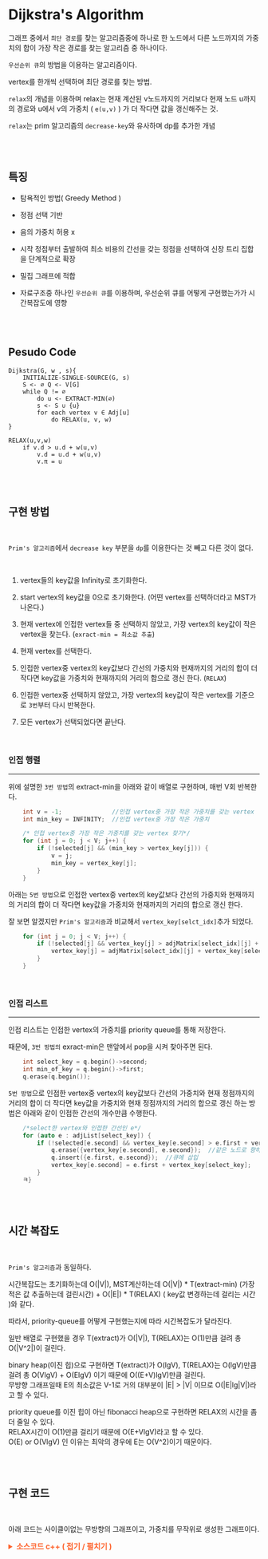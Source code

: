 # Dijkstra's Algorithm

그래프 중에서 `최단 경로`를 찾는 알고리즘중에 하나로 한 노드에서 다른 노드까지의 가중치의 합이 가장 작은 경로를 찾는 알고리즘 중 하나이다.

`우선순위 큐`의 방법을 이용하는 알고리즘이다.

vertex를 한개씩 선택하며 최단 경로를 찾는 방법.

`relax`의 개념을 이용하며 relax는 현재 계산된 v노드까지의 거리보다 현재 노드 u까지의 경로와 u에서 v의 가중치 ( `e(u,v)` ) 가 더 작다면 값을 갱신해주는 것.

`relax`는 prim 알고리즘의 `decrease-key`와 유사하며 dp를 추가한 개념

<br><br>

## 특징

- 탐욕적인 방법( Greedy Method )

- 정점 선택 기반
- 음의 가중치 허용 x
- 시작 정점부터 출발하여 최소 비용의 간선을 갖는 정점을 선택하여 신장 트리 집합을 단계적으로 확장
- 밀집 그래프에 적합

- 자료구조중 하나인 `우선순위 큐`를 이용하며, 우선순위 큐를 어떻게 구현했는가가 시간복잡도에 영향

<br><br>

## Pesudo Code

```
Dijkstra(G, w , s){
    INITIALIZE-SINGLE-SOURCE(G, s)
    S <- ∅ Q <- V[G]
    while Q != ∅
        do u <- EXTRACT-MIN(∅)
        s <- S ∪ {u}
        for each vertex v ∈ Adj[u]
            do RELAX(u, v, w)
}

```

```
RELAX(u,v,w)
    if v.d > u.d + w(u,v)
        v.d = u.d + w(u,v)
        v.π = u
```

<br><br>

## 구현 방법

<br>

`Prim's 알고리즘`에서 `decrease key` 부분을 `dp`를 이용한다는 것 빼고 다른 것이 없다.

<br>

1. vertex들의 key값을 Infinity로 초기화한다.
1. start vertex의 key값을 0으로 초기화한다. (어떤 vertex를 선택하더라고 MST가 나온다.)
1. 현재 vertex에 인접한 vertex들 중 선택하지 않았고, 가장 vertex의 key값이 작은 vertex을 찾는다. (`exract-min = 최소값 추출`)
1. 현재 vertex를 선택한다.
1. 인접한 vertex중 vertex의 key값보다 간선의 가중치와 현재까지의 거리의 합이 더 작다면 key값을 가중치와 현재까지의 거리의 합으로 갱신 한다. (`RELAX`)
1. 인접한 vertex중 선택하지 않았고, 가장 vertex의 key값이 작은 vertex를 기준으로 `3번`부터 다시 반복한다.

1. 모든 vertex가 선택되었다면 끝난다.

<br>

### 인접 행렬

---

위에 설명한 `3번 방법`의 extract-min을 아래와 같이 배열로 구현하며, 매번 V회 반복한다.

```cpp
    int v = -1;              //인접 vertex중 가장 작은 가중치를 갖는 vertex
    int min_key = INFINITY;  //인접 vertex중 가장 작은 가중치

    /* 인접 vertex중 가장 작은 가중치를 갖는 vertex 찾기*/
    for (int j = 0; j < V; j++) {
        if (!selected[j] && (min_key > vertex_key[j])) {
            v = j;
            min_key = vertex_key[j];
        }
    }
```

아래는 `5번 방법`으로 인접한 vertex중 vertex의 key값보다 간선의 가중치와 현재까지의 거리의 합이 더 작다면 key값을 가중치와 현재까지의 거리의 합으로 갱신 한다.

잘 보면 알겠지만 `Prim's 알고리즘`과 비교해서 `vertex_key[selct_idx]`추가 되었다.

```cpp
    for (int j = 0; j < V; j++) {
        if (!selected[j] && vertex_key[j] > adjMatrix[select_idx][j] + vertex_key[select_idx]) {
            vertex_key[j] = adjMatrix[select_idx][j] + vertex_key[select_idx];
        }
    }
```

<br>

### 인접 리스트

---

인접 리스트는 인접한 vertex의 가중치를 priority queue를 통해 저장한다.

때문에, `3번 방법의` exract-min은 맨앞에서 pop을 시켜 찾아주면 된다.

```cpp
    int select_key = q.begin()->second;
    int min_of_key = q.begin()->first;
    q.erase(q.begin());
```

`5번 방법`으로 인접한 vertex중 vertex의 key값보다 간선의 가중치와 현재 정점까지의 거리의 합이 더 작다면 key값을 가중치와 현재 정점까지의 거리의 합으로 갱신 하는 방법은 아래와 같이 인접한 간선의 개수만큼 수행한다.

```cpp
    /*select한 vertex와 인접한 간선인 e*/
    for (auto e : adjList[select_key]) {
        if (!selected[e.second] && vertex_key[e.second] > e.first + vertex_key[select_key]) {
            q.erase({vertex_key[e.second], e.second});  //같은 노드로 향하는 간선중 weight가 더 작은 간선이 있다면 그 전 간선은 삭제
            q.insert({e.first, e.second});  //큐에 삽입
            vertex_key[e.second] = e.first + vertex_key[select_key];
        }
    ㅋ}
```

<br><br>

## 시간 복잡도

<br>

`Prim's 알고리즘`과 동일하다.

시간복잡도는 초기화하는데 O(\|V\|), MST계산하는데 O(\|V\|) \* T(extract-min) (가장 적은 값 추출하는데 걸린시간) + O(\|E\|) \* T(RELAX) ( key값 변경하는데 걸리는 시간 )와 같다.

따라서, priority-queue를 어떻게 구현했는지에 따라 시간복잡도가 달라진다.

일반 배열로 구현했을 경우 T(extract)가 O(\|V\|), T(RELAX)는 O(1)만큼 걸려 총 O(\|V^2\|)이 걸린다.

binary heap(이진 힙)으로 구현하면 T(extract)가 O(lgV), T(RELAX)는 O(lgV)만큼 걸려 총 O(VlgV) + O(ElgV) 이기 때문에 O((E+V)lgV)만큼 걸린다.
<br>무방향 그래프일때 E의 최소값은 V-1로 거의 대부분이 \|E\| > \|V\| 이므로 O(\|E\|lg\|V\|)라고 할 수 있다.

priority queue를 이진 힙이 아닌 fibonacci heap으로 구현하면 RELAX의 시간을 좀더 줄일 수 있다.
<br>RELAX시간이 O(1)만큼 걸리기 때문에 O(E+VlgV)라고 할 수 있다.
<br>
O(E) or O(VlgV) 인 이유는 최악의 경우에 E는 O(V^2)이기 때문이다.

<br><br>

## 구현 코드

<br>

아래 코드는 사이클이없는 무방향의 그래프이고, 가중치를 무작위로 생성한 그래프이다.

<details>
    <summary style="font-Weight : bold; font-size : 15px; color : #FE642E;" > 소스코드  c++ ( 접기 / 펼치기 )</summary>
    <div>

```cpp
#include <time.h>  //시간 측정

#include <algorithm>  //for_each
#include <cstdlib>    //rand
#include <ctime>      //time
#include <iostream>
#include <set>
#include <vector>

#define INFINITY 2147483647
#define II std::pair<int, int>  // first = weight, second = dest

typedef struct edge {
    int src;     //출발 vertex
    int dest;    //도착 vertex
    int weight;  //가중치(비용)
} edge;

class Graph {
   private:
    edge e;

   public:
    Graph(int src = 0, int dest = 0, int weight = 0) {
        this->e.src = src;
        this->e.dest = dest;
        this->e.weight = weight;
    }
    int getSrc() { return this->e.src; }
    int getDest() { return this->e.dest; }
    int getWeight() { return this->e.weight; }
};

void CalcTime();
void randomPush(std::vector<Graph> &);     // graph에 사이클 없는 연결그래프 cost값 무작위 생성
void print_edge_info(std::vector<Graph>);  // graph 간선들 보기
void make_adj_list(std::vector<Graph>, std::vector<std::vector<II>> &);     //주어진 그래프를 인접리스트로 표현
void make_adj_matrix(std::vector<Graph>, std::vector<std::vector<int>> &);  //주어진 그래프를 인접행려로 표현

int dijkstra_heap(std::vector<Graph> &, std::vector<std::vector<II>>, int);
int dijkstra_array(std::vector<Graph> &, std::vector<std::vector<int>>, int);

int V;                                 // vertex 개수
clock_t start, finish, used_time = 0;  //실행 시간 측정을 위한 변수

int main() {
    std::vector<Graph> g;    // graph g
    int minimum_weight = 0;  // minimum cost
    std::vector<std::vector<int>> adjMatrix;
    std::vector<std::vector<II>> adjList;

    randomPush(g);  //간선 random 삽입
    // 10print_edge_info(g);  // edge info print

    make_adj_matrix(g, adjMatrix);  //주어진 그래프를 인접행렬로 만들기
    make_adj_list(g, adjList);      //주어진 그래프를 인접리스트로 만들기

    start = clock();
    // minimum_weight = dijkstra_heap(g, adjList, 0); //binary heap을 이용한 구현
    minimum_weight = dijkstra_array(g, adjMatrix, 0);  // array 이용한 구현
    finish = clock();
    std::cout << "\nall route dis : " << minimum_weight << std::endl;
    CalcTime();

    return 0;
}

int dijkstra_heap(std::vector<Graph> &g, std::vector<std::vector<II>> adjList, int start) {
    int sum = 0;
    std::set<II> q;                            //이진힙으로 queue 만들기 ( set은 red-black tree로 만들어짐 )
    std::vector<int> vertex_key(V, INFINITY);  // vertex의 최소 weight값 계산
    std::vector<bool> selected(V, false);      //선택된 vertex인가

    vertex_key[start] = 0;
    q.insert(II(0, start));  //시작 노드 가중치 0으로 시작
    std::cout << "\nstart : 0\n";

    /*Vertex만큼 반복*/
    while (!q.empty()) {
        /*extract min*/
        int select_key = q.begin()->second;
        int min_of_key = q.begin()->first;
        q.erase(q.begin());

        sum += min_of_key;
        selected[select_key] = true;
        std::cout << "dest : " << select_key << " (dis : " << vertex_key[select_key] << ")" << std::endl;

        /*decrease key*/
        for (auto e : adjList[select_key]) {
            if (!selected[e.second] && vertex_key[e.second] > e.first + vertex_key[select_key]) {
                q.erase({vertex_key[e.second], e.second});  //같은 노드로 향하는 간선중 weight가 더 작은 간선이 있다면 그 전 간선은 삭제
                q.insert({e.first, e.second});  //큐에 삽입
                vertex_key[e.second] = e.first + vertex_key[select_key];
            }
        }
    }
    std::cout << std::endl;
    return sum;
}

int dijkstra_array(std::vector<Graph> &g, std::vector<std::vector<int>> adjMatrix, int start) {
    int sum = 0;
    std::vector<int> vertex_key(V, INFINITY);  // vertex의 최소 weight값 계산
    std::vector<bool> selected(V, false);      //선택된 vertex인가

    vertex_key[start] = 0;
    std::cout << "\nstart : 0\n";

    /*Vertex만큼 반복*/
    for (int i = 0; i < V; i++) {
        /*extract min*/
        int select_idx = -1, min_of_key = INFINITY;
        for (int j = 0; j < V; j++) {
            if (!selected[j] && min_of_key > vertex_key[j]) {
                select_idx = j;
                min_of_key = vertex_key[j];
            }
        }

        sum += min_of_key;
        selected[select_idx] = true;

        std::cout << "dest : " << select_idx << " (dis : " << vertex_key[select_idx] << ")" << std::endl;

        /*decrease key*/
        for (int j = 0; j < V; j++) {
            if (!selected[j] && vertex_key[j] > adjMatrix[select_idx][j] + vertex_key[select_idx]) {
                vertex_key[j] = adjMatrix[select_idx][j] + vertex_key[select_idx];
            }
        }
    }
    std::cout << std::endl;
    return sum;
}

void make_adj_list(std::vector<Graph> g, std::vector<std::vector<II>> &adj) {
    adj.resize(V);
    bool isEdge;
    for (int i = 0; i < g.size(); i++) {
        isEdge = false;
        int src = g[i].getSrc();
        int dest = g[i].getDest();
        int weight = g[i].getWeight();

        /*동일 vertex로 향하는 간선중 가장 작은 값만가지고 인접 리스트를 만들기 위한 코드*/
        if (adj[src].empty()) {
            adj[src].push_back({weight, dest});
        } else {
            for (int j = 0; j < adj[src].size(); j++) {
                if (adj[src][j].second == dest) {
                    isEdge = true;
                    if (adj[src][j].first > weight) {
                        adj[src][j].first = weight;
                    }
                }
            }
            if (!isEdge) adj[src].push_back({weight, dest});
        }
    }
}

void make_adj_matrix(std::vector<Graph> g, std::vector<std::vector<int>> &adj) {
    adj.assign(V, std::vector<int>(V, INFINITY));
    for (int i = 0; i < g.size(); i++) {
        int src = g[i].getSrc();
        int dest = g[i].getDest();
        int weight = g[i].getWeight();

        if (adj[src][dest] > weight) {
            adj[src][dest] = weight;
        }
    }
}

/*vertex수 입력받은 후 그래프 간선 가중치 random 삽입*/
void randomPush(std::vector<Graph> &g) {
    std::cout << "create number of Vertex : ";
    std::cin >> V;

    srand((unsigned int)time(NULL));
    for (int i = 0; i < V - 1; i++) {
        g.push_back(Graph(i, i + 1, rand() % 1000));
        for (int j = i + 1; j < V; j++) {
            g.push_back(Graph(i, j, rand() % 1000));
        }
    }
    for (int i = (rand() % 3); i < V - 1; i += (rand() % 10)) {
        g.push_back(Graph(i, i + 1, rand() % 1000));
        for (int j = i + 1; j < V; j += (rand() % 10)) {
            g.push_back(Graph(i, j, rand() % 1000));
        }
    }
}

void print_edge_info(std::vector<Graph> g) {
    std::cout << "edge info : \n";
    std::for_each(g.begin(), g.end(), [](Graph a) {
        std::cout << "src : " << a.getSrc() << " desc : " << a.getDest() << " weight : " << a.getWeight() << std::endl;
    });
}

//실행 시간을 측정 및 출력하는 함수
void CalcTime() {
    used_time = finish - start;
    printf("\n*********** result **********\n     time : %lf sec\n", (double)(used_time) / CLOCKS_PER_SEC);
}

```

</div>

</details>
